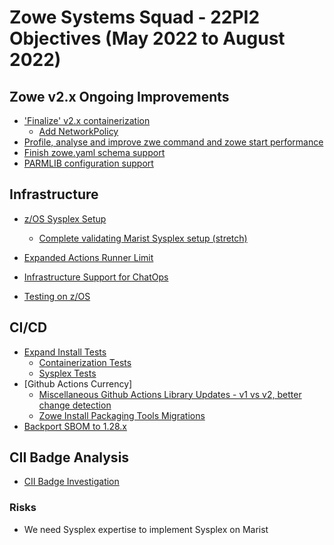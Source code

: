 # Zowe Systems Squad - 22PI2 Objectives (May 2022 to August 2022)

## Zowe v2.x Ongoing Improvements

* ['Finalize' v2.x containerization](https://github.com/zowe/zowe-install-packaging/issues/2382)
  - [Add NetworkPolicy](https://github.com/zowe/zowe-install-packaging/issues/2382)
* [Profile, analyse and improve zwe command and zowe start performance](https://github.com/zowe/zowe-install-packaging/issues/2825)
* [Finish zowe.yaml schema support](https://github.com/zowe/zowe-install-packaging/issues/2605)
* [PARMLIB configuration support](https://github.com/zowe/zowe-install-packaging/issues/433)


## Infrastructure

* [z/OS Sysplex Setup](https://github.com/zowe/zowe-install-packaging/issues/1479)
  - [Complete validating Marist Sysplex setup (stretch)](https://github.com/zowe/zowe-install-packaging/issues/2594)

* [Expanded Actions Runner Limit](https://github.com/zowe/zowe-install-packaging/issues/2834)
  
* [Infrastructure Support for ChatOps](https://github.com/zowe/zowe-chat/issues/1)

* [Testing on z/OS]()

## CI/CD 

* [Expand Install Tests](https://github.com/zowe/zowe-install-packaging/issues/2267)
  - [Containerization Tests](https://github.com/zowe/zowe-install-packaging/issues/2251)
  - [Sysplex Tests](https://github.com/zowe/zowe-install-packaging/issues/2271)
* [Github Actions Currency]
  - [Miscellaneous Github Actions Library Updates - v1 vs v2, better change detection]()
  - [Zowe Install Packaging Tools Migrations](https://github.com/zowe/zowe-install-packaging-tools/issues/31)
* [Backport SBOM to 1.28.x](https://github.com/zowe/zowe-dependency-scan-pipeline/issues/104)

## CII Badge Analysis

* [CII Badge Investigation]()

### Risks

* We need Sysplex expertise to implement Sysplex on Marist
